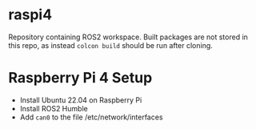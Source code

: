 # raspi4

Repository containing ROS2 workspace. Built packages are not stored in this repo, as instead `colcon build` should be run after cloning. 

# Raspberry Pi 4 Setup

- Install Ubuntu 22.04 on Raspberry Pi
- Install ROS2 Humble
- Add `can0` to the file /etc/network/interfaces

